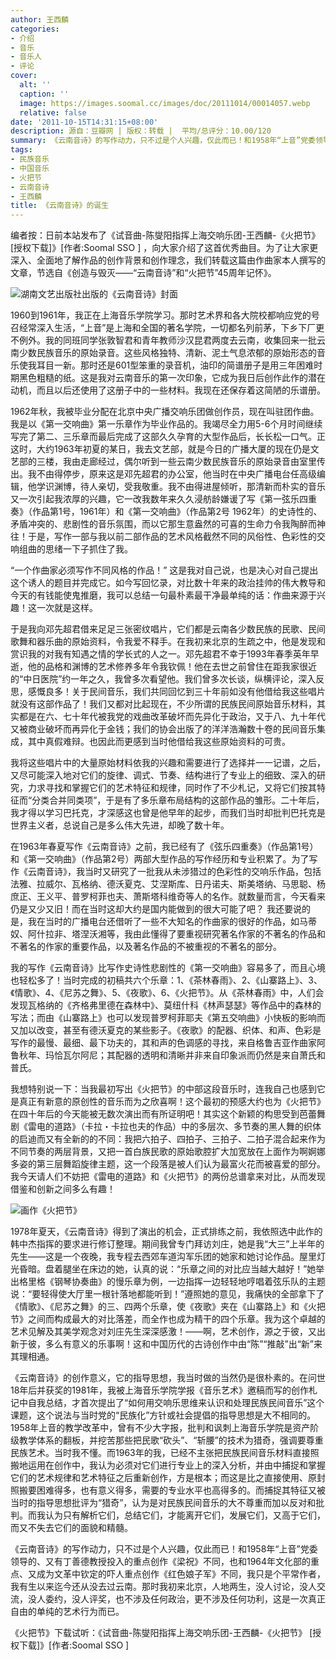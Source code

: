 ```yaml
---
author: 王西麟
categories:
- 介绍
- 音乐
- 音乐人
- 评论
cover:
  alt: ''
  caption: ''
  image: https://images.soomal.cc/images/doc/20111014/00014057.webp
  relative: false
date: '2011-10-15T14:31:15+08:00'
description: 源自：豆瓣网 | 版权：转载 |  平均/总评分：10.00/120
summary: 《云南音诗》的写作动力，只不过是个人兴趣，仅此而已！和1958年“上音”党委领导的、又有丁善德教授投入的重点创作《梁祝》不同，也和1964年文化部的重点、又成为文革钦定的吓人重点创作《红色娘子军》不同，我只是个平常作者，我有生以来迄今还从没去过云南。那时我初来北京，人地两生，没人讨论，没人交流，没人委约，没人评奖……
tags:
- 民族音乐
- 中国音乐
- 火把节
- 云南音诗
- 王西麟
title: 《云南音诗》的诞生
---
```


编者按：日前本站发布了《试音曲-陈燮阳指挥上海交响乐团-王西麟-《火把节》 [授权下载]》[作者:Soomal SSO ]
，向大家介绍了这首优秀曲目。为了让大家更深入、全面地了解作品的创作背景和创作理念，我们转载这篇由作曲家本人撰写的文章，节选自《创造与毁灭――“云南音诗”和“火把节”45周年记怀》。



![湖南文艺出版社出版的《云南音诗》封面](https://images.soomal.cc/images/doc/20111015/00014112.webp)





1960到1961年，我正在上海音乐学院学习。那时艺术界和各大院校都响应党的号召经常深入生活，“上音”是上海和全国的著名学院，一切都名列前茅，下乡下厂更不例外。我的同班同学张敦智君和青年教师沙汉昆君两度去云南，收集回来一批云南少数民族音乐的原始录音。这些风格独特、清新、泥土气息浓郁的原始形态的音乐使我耳目一新。那时还是601型笨重的录音机，油印的简谱册子是用三年困难时期黑色粗糙的纸。这是我对云南音乐的第一次印象，它成为我日后创作此作的潜在动机，而且以后还使用了这册子中的一些材料。我现在还保存着这简陋的乐谱册。 

1962年秋，我被毕业分配在北京中央广播交响乐团做创作员，现在叫驻团作曲。我是以《第一交响曲》第一乐章作为毕业作品的。我竭尽全力用5-6个月时间继续写完了第二、三乐章而最后完成了这部久久孕育的大型作品后，长长松一口气。正这时，大约1963年初夏的某日，我去文艺部，就是今日的广播大厦的现在仍是文艺部的三楼，我由走廊经过，偶尔听到一些云南少数民族音乐的原始录音由室里传出。我不由得停步，原来这是邓先超君的办公室，他当时在中央广播电台任高级编辑，他学识渊博，待人亲切，受我敬重。我不由得进屋倾听，那清新而朴实的音乐又一次引起我浓厚的兴趣，它一改我数年来久久浸舫龄嫌谖了写《第一弦乐四重奏》（作品第1号，1961年）和《第一交响曲》（作品第2号 1962年）的史诗性的、矛盾冲突的、悲剧性的音乐氛围，而以它那生意盎然的可喜的生命力令我陶醉而神往！于是，写作一部与我以前二部作品的艺术风格截然不同的风俗性、色彩性的交响组曲的思绪一下子抓住了我。

“一个作曲家必须写作不同风格的作品！” 这是我对自己说，也是决心对自己提出这个诱人的题目并完成它。如今写回忆录，对比数十年来的政治挂帅的伟大教导和今天的有钱能使鬼推磨，我可以总结一句最朴素最干净最单纯的话：作曲来源于兴趣！这一次就是这样。

于是我向邓先超君借来足足三张密纹唱片，它们都是云南各少数民族的民歌、民间歌舞和器乐曲的原始资料，令我爱不释手。在我初来北京的生疏之中，他是发现和赏识我的对我有知遇之情的学长式的人之一。邓先超君不幸于1993年春季英年早逝，他的品格和渊博的艺术修养多年令我钦佩！他在去世之前曾住在距我家很近的“中日医院”约一年之久，我曾多次看望他。我们曾多次长谈，纵横评论，深入反思，感慨良多！关于民间音乐，我们共同回忆到三十年前如没有他借给我这些唱片就没有这部作品了！我们又都对比起现在，不少所谓的民族民间原始音乐材料，其实都是在六、七十年代被我党的戏曲改革破坏而先异化于政治，又于八、九十年代又被商业破坏而再异化于金钱；我们的协会出版了的洋洋浩瀚数十卷的民间音乐集成，其中真假难辩。也因此而更感到当时他借给我这些原始资料的可贵。 

我将这些唱片中的大量原始材料依我的兴趣和需要进行了选择并一一记谱，之后，又尽可能深入地对它们的旋律、调式、节奏、结构进行了专业上的细致、深入的研究，力求寻找和掌握它们的艺术特征和规律，同时作了不少札记，又将它们按其特征而“分类合并同类项”，于是有了多乐章布局结构的这部作品的雏形。二十年后，我才得以学习巴托克，才深感这也曾是他早年的起步，而我们当时却批判巴托克是世界主义者，总说自己是多么伟大先进，却晚了数十年。 

在1963年春夏写作《云南音诗》之前，我已经有了《弦乐四重奏》（作品第1号）和《第一交响曲》（作品第2号）两部大型作品的写作经历和专业积累了。为了写作《云南音诗》，我当时又研究了一批我从未涉猎过的色彩性的交响乐作品，包括法雅、拉威尔、瓦格纳、德沃夏克、艾涅斯库、日丹诺夫、斯美塔纳、马思聪、杨庶正、王义平、普罗柯菲也夫、萧斯塔科维奇等人的名作。就数量而言，今天看来仍是又少又旧！而在当时这却大约是国内能做到的很大可能了吧？ 我还要说的是，我在当时的广播电台还借听了一些不大知名的作曲家的很好的作品，如马蒂奴、阿什拉非、塔涅沃湘等，我由此懂得了要重视研究著名作家的不著名的作品和不著名的作家的重要作品，以及著名作品的不被重视的不著名的部分。 

我的写作《云南音诗》比写作史诗性悲剧性的《第一交响曲》容易多了，而且心境也轻松多了！当时完成的初稿共六个乐章：1、《茶林春雨》、2、《山寨路上》、3、《情歌》、4、《尼苏之舞》、5、《夜歌》、6、《火把节》。从《茶林春雨》中，人们会发现瓦格纳的《齐格弗里德在森林中》、莫纽什科《林声瑟瑟》等作品中的森林的写法；而由《山寨路上》也可以发现普罗柯菲耶夫《第五交响曲》小快板的影响而又加以改变，甚至有德沃夏克的某些影子。《夜歌》的配器、织体、和声、色彩是写作的最慢、最细、最下功夫的，其和声的色调感的寻找，来自格鲁吉亚作曲家阿鲁秋年、玛恰瓦尔阿尼；其配器的透明和清晰并非来自印象派而仍然是来自萧氏和普氏。

我想特别说一下：当我最初写出《火把节》的中部这段音乐时，连我自己也感到它是真正有新意的原创性的音乐而为之欣喜啊！这个最初的预感大约也为《火把节》在四十年后的今天能被无数次演出而有所证明吧！其实这个新颖的构思受到芭蕾舞剧《雷电的道路》（卡拉・卡拉也夫的作品）中的多层次、多节奏的黑人舞的织体的启迪而又有全新的的不同：我把六拍子、四拍子、三拍子、二拍子混合起来作为不同节奏的两层背景，又把一首白族民歌的原始歌腔扩大加宽放在上面作为啊婀娜多姿的第三层舞蹈旋律主题，这一个段落是被人们认为最富火花而被喜爱的部分。我今天请人们不妨把《雷电的道路》和《火把节》的两份总谱拿来对比，从而发现借鉴和创新之间多么有趣！

![画作《火把节》](https://images.soomal.cc/images/doc/20111014/00014057.webp)





1978年夏天，《云南音诗》得到了演出的机会，正式排练之前，我依照选中此作的韩中杰指挥的要求进行修订整理。期间我曾专门拜访刘庄，她是我“大三”上半年的先生――这是一个夜晚，我专程去西郊车道沟军乐团的她家和她讨论作品。屋里灯光昏暗。盘着腿坐在床边的她，认真的说：“乐章之间的对比应当越大越好！”她举出格里格《钢琴协奏曲》的慢乐章为例，一边指挥一边轻轻地哼唱着弦乐队的主题说：“要轻得使大厅里一根针落地都能听到！”遵照她的意见，我痛快的全部拿下了《情歌》、《尼苏之舞》的三、四两个乐章，使《夜歌》夹在《山寨路上》和《火把节》之间而构成最大的对比落差，而全作也成为精干的四个乐章。我为这个卓越的艺术见解及其美学观念对刘庄先生深深感激！――啊，艺术创作，源之于彼，又出新于彼，多么有意义的乐事啊！这和中国历代的古诗创作中由“陈”“推敲”出“新”来其理相通。

《云南音诗》的创作意义，它的指导思想，我当时做的当然仍是很朴素的。在问世18年后并获奖的1981年，我被上海音乐学院学报《音乐艺术》邀稿而写的创作札记中自我总结，才首次提出了“如何用交响乐思维来认识和处理民族民间音乐”这个课题，这个说法与当时党的“民族化”方针或社会提倡的指导思想是大不相同的。1958年上音的教学改革中，曾有不少大字报，批判和讽刺上海音乐学院是资产阶级教学体系的翻板，并挖苦那些把民歌“砍头”、“斩腰”的技术为猎奇，强调要尊重民族艺术。当时我不懂。而1963年的我，已经不主张把民族民间音乐材料直接照搬地运用在创作中，我认为必须对它们进行专业上的深入分析，并由中捕捉和掌握它们的艺术规律和艺术特征之后重新创作，方是根本；而这是比之直接使用、原封照搬要困难得多，也有意义得多，需要的专业水平也高得多的。而捕捉其特征又被当时的指导思想批评为“猎奇”，认为是对民族民间音乐的大不尊重而加以反对和批判。而我认为只有解析它们，总结它们，才能离开它们，发展它们，又高于它们，而又不失去它们的面貌和精髓。

《云南音诗》的写作动力，只不过是个人兴趣，仅此而已！和1958年“上音”党委领导的、又有丁善德教授投入的重点创作《梁祝》不同，也和1964年文化部的重点、又成为文革中钦定的吓人重点创作《红色娘子军》不同，我只是个平常作者，我有生以来迄今还从没去过云南。那时我初来北京，人地两生，没人讨论，没人交流，没人委约，没人评奖，也不涉及任何政治，更不涉及任何功利，这是一次真正自由的单纯的艺术行为而已。


《火把节》下载试听：《试音曲-陈燮阳指挥上海交响乐团-王西麟-《火把节》 [授权下载]》[作者:Soomal SSO ]